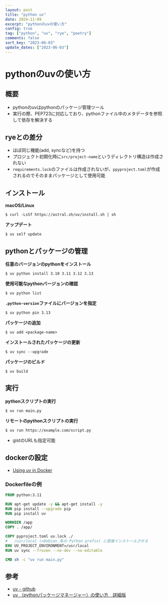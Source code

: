 ```yaml
---
layout: post
title: "python uv"
date: 2024-11-09
excerpt: "pythonのuvの使い方"
config: true
tag: ["python", "uv", "rye", "poetry"]
comments: false
sort_key: "2023-06-03"
update_dates: ["2023-06-03"]
---
```


# pythonのuvの使い方

## 概要
 - pythonのuvはpythonのパッケージ管理ツール
 - 実行の際、PEP723に対応しており、pythonファイル中のメタデータを参照して依存を解決する　
 
## ryeとの差分
 - ほぼ同じ機能(add, syncなど)を持つ
 - プロジェクト初期化時に`src/project-name`というディレクトリ構造は作成されない
 - `requirements.lock`のファイルは作成されないが、`ppyproject.toml`が作成されるのでそのままパッケージとして使用可能

## インストール

**macOS/Linux**
```console
$ curl -LsSf https://astral.sh/uv/install.sh | sh
```

**アップデート**
```console
$ uv self update
```

## pythonとパッケージの管理

**任意のバージョンのpythonをインストール**
```console
$ uv python install 3.10 3.11 3.12 3.13
```

**使用可能なpythonバージョンの確認**
```console
$ uv python list
```

**`.python-version`ファイルにバージョンを指定**
```console
$ uv python pin 3.13
```

**パッケージの追加**
```console
$ uv add <package-name>
```

**インストールされたパッケージの更新**
```console
$ uv sync --upgrade
```

**パッケージのビルド**
```console
$ uv build
```

## 実行

**pythonスクリプトの実行**
```console
$ uv run main.py
```

**リモートのpythonスクリプトの実行**
```console
$ uv run https://example.com/script.py
```
 - gistのURLも指定可能

## dockerの設定
 - [Using uv in Docker](https://docs.astral.sh/uv/guides/integration/docker/)

### Dockerfileの例

```dockerfile
FROM python:3.11

RUN apt-get update -y && apt-get install -y
RUN pip install --upgrade pip
RUN pip install uv

WORKDIR /app
COPY . /app/

COPY pyproject.toml uv.lock ./
#   /usr/local (=Debian 系の Python prefix) に直接インストールさせる
ENV UV_PROJECT_ENVIRONMENT=/usr/local
RUN uv sync --frozen --no-dev --no-editable

CMD sh -c "uv run main.py"
```

## 参考
 - [uv - github](https://github.com/astral-sh/uv)
 - [uv （pythonパッケージマネージャー）の使い方　詳細版](https://zenn.dev/tabayashi/articles/52389e0d6c353a)
